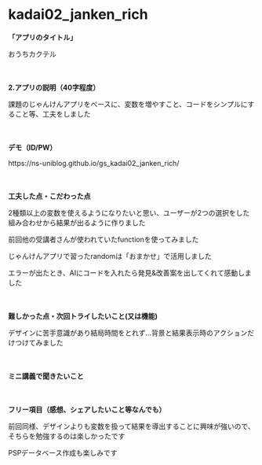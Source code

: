 # kadai02_janken_rich

**<p> 「アプリのタイトル」 </p>**
<p> おうちカクテル </p>
<p> 　</p>

**<p> 2.アプリの説明（40字程度） </p>**
<p> 課題のじゃんけんアプリをベースに、変数を増やすこと、コードをシンプルにすること等、工夫をしました </p>
<p>　 </p>

**<p> デモ（ID/PW） </p>**
<p> https://ns-uniblog.github.io/gs_kadai02_janken_rich/</p>
<p>　 </p>

**<p> 工夫した点・こだわった点 </p>**
<p> 2種類以上の変数を使えるようになりたいと思い、ユーザーが2つの選択をした組み合わせから結果が出るように作りました </p>
<p> 前回他の受講者さんが使われていたfunctionを使ってみました </p>
<p> じゃんけんアプリで習ったrandomは「おまかせ」で活用しました　</p>
<p> エラーが出たとき、AIにコードを入れたら発見&改善案を出してくれて感動しました </p>
<p>　 </p>

**<p> 難しかった点・次回トライしたいこと(又は機能) </p>**
<p> デザインに苦手意識があり結局時間をとれず...背景と結果表示時のアクションだけつけてみました </p>
<p> 　</p>

**<p> ミニ講義で聞きたいこと </p>**
<p>　 </p>

**<p> フリー項目（感想、シェアしたいこと等なんでも） </p>**
<p> 前回同様、デザインよりも変数を扱って結果を導出することに興味が強いので、そちらを勉強するのは楽しかったです </p>
<p> PSPデータベース作成も楽しみです </p>
